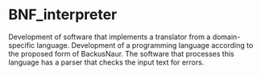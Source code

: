 # BNF_interpreter
Development of software that implements a translator from a domain-specific language. Development of a programming language according to the proposed form of BackusNaur. The software that processes this language has a parser that checks the input text for errors.

